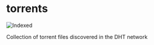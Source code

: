 torrents 
========
![Indexed](https://img.shields.io/badge/indexed-226771-blue)

Collection of torrent files discovered in the DHT network
